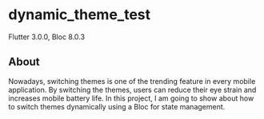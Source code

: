 # dynamic_theme_test

Flutter 3.0.0, Bloc 8.0.3

## About

Nowadays, switching themes is one of the trending feature in every mobile application. By switching the themes, users can reduce their eye strain and increases mobile battery life.
In this project, I am going to show about how to switch themes dynamically using a Bloc for state management.
